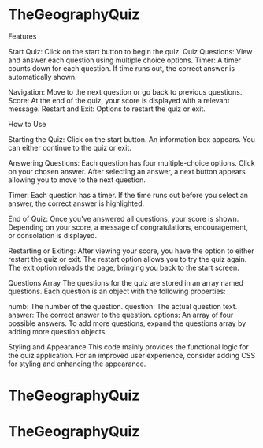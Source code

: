 # TheGeographyQuiz

Features

Start Quiz: Click on the start button to begin the quiz.
Quiz Questions: View and answer each question using multiple choice options.
Timer: A timer counts down for each question. If time runs out, the correct answer is automatically shown.

Navigation: Move to the next question or go back to previous questions.
Score: At the end of the quiz, your score is displayed with a relevant message.
Restart and Exit: Options to restart the quiz or exit.

How to Use

Starting the Quiz:
Click on the start button.
An information box appears. You can either continue to the quiz or exit.

Answering Questions:
Each question has four multiple-choice options.
Click on your chosen answer.
After selecting an answer, a next button appears allowing you to move to the next question.

Timer:
Each question has a timer. If the time runs out before you select an answer, the correct answer is highlighted.

End of Quiz:
Once you've answered all questions, your score is shown.
Depending on your score, a message of congratulations, encouragement, or consolation is displayed.

Restarting or Exiting:
After viewing your score, you have the option to either restart the quiz or exit.
The restart option allows you to try the quiz again.
The exit option reloads the page, bringing you back to the start screen.

Questions Array
The questions for the quiz are stored in an array named questions. Each question is an object with the following properties:

numb: The number of the question.
question: The actual question text.
answer: The correct answer to the question.
options: An array of four possible answers.
To add more questions, expand the questions array by adding more question objects.

Styling and Appearance
This code mainly provides the functional logic for the quiz application. For an improved user experience, consider adding CSS for styling and enhancing the appearance.



# TheGeographyQuiz
# TheGeographyQuiz